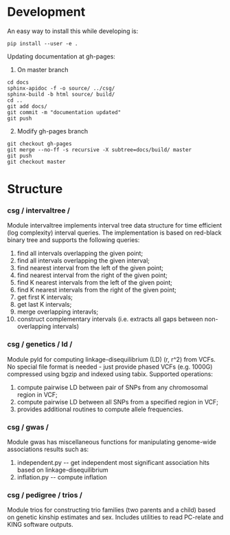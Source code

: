 # Development

An easy way to install this while developing is: 

```
pip install --user -e .
```

Updating documentation at gh-pages:

1. On master branch
```
cd docs
sphinx-apidoc -f -o source/ ../csg/
sphinx-build -b html source/ build/
cd ..
git add docs/
git commit -m "documentation updated"
git push
```
2. Modify gh-pages branch
```
git checkout gh-pages
git merge --no-ff -s recursive -X subtree=docs/build/ master
git push
git checkout master
```

# Structure

### csg / intervaltree /
Module intervaltree implements interval tree data structure for time efficient (log complexity) interval queries. The implementation is based on red-black binary tree and supports the following queries: 
1. find all intervals overlapping the given point; 
2. find all intervals overlapping the given interval; 
3. find nearest interval from the left of the given point; 
4. find nearest interval from the right of the given point; 
5. find K nearest intervals from the left of the given point; 
6. find K nearest intervals from the right of the given point; 
7. get first K intervals; 
8. get last K intervals;
9. merge overlapping interavls;
10. construct complementary intervals (i.e. extracts all gaps between non-overlapping intervals)

### csg / genetics / ld /
Module pyld for computing linkage-disequilibrium (LD) (r, r^2) from VCFs. No special file format is needed - just provide phased VCFs (e.g. 1000G) compressed using bgzip and indexed using tabix. Supported operations: 
1. compute pairwise LD between pair of SNPs from any chromosomal region in VCF;
2. compute pairwise LD between all SNPs from a specified region in VCF;
3. provides additional routines to compute allele frequencies.

### csg / gwas /
Module gwas has miscellaneous functions for manipulating genome-wide associations results such as:
1. independent.py -- get independent most significant association hits based on linkage-disequilibrium
2. inflation.py -- compute inflation

### csg / pedigree / trios / 
Module trios for constructing trio families (two parents and a child) based on genetic kinship estimates and sex. Includes utilities to read PC-relate and KING software outputs. 
